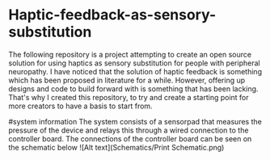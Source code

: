 # Haptic-feedback-as-sensory-substitution
The following repository is a project attempting to create an open source solution for using haptics as sensory substitution for people with peripheral neuropathy.
I have noticed that the solution of haptic feedback is something which has been proposed in literature for a while. However, offering up designs and code to build forward with is something that has been lacking. That's why I created this repository, to try and create a starting point for more creators to have a basis to start from. 

#system information
The system consists of a sensorpad that measures the pressure of the device and relays this through a wired connection to the controller board. 
The connections of the controller board can be seen on the schematic below
![Alt text](Schematics/Print Schematic.png)


